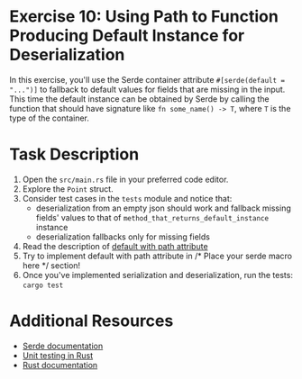 # Exercise 10: Using Path to Function Producing Default Instance for Deserialization

In this exercise, you'll use the Serde container attribute `#[serde(default = "...")]` to fallback to default values for fields that are missing in the input. This time the default instance can be obtained by Serde by calling the function that should have signature like `fn some_name() -> T`, where `T` is the type of the container.

# Task Description

1. Open the `src/main.rs` file in your preferred code editor.
2. Explore the `Point` struct.
3. Consider test cases in the `tests` module and notice that:
   - deserialization from an empty json should work and fallback missing fields' values to that of `method_that_returns_default_instance` instance
   - deserialization fallbacks only for missing fields
4. Read the description of [default with path attribute](https://serde.rs/container-attrs.html#default--path)
5. Try to implement default with path attribute in /* Place your serde macro here */ section!
6. Once you've implemented serialization and deserialization, run the tests: `cargo test`

# Additional Resources

* [Serde documentation](https://serde.rs/)
* [Unit testing in Rust](https://doc.rust-lang.org/rust-by-example/testing/unit_testing.html)
* [Rust documentation](https://www.rust-lang.org/learn)

